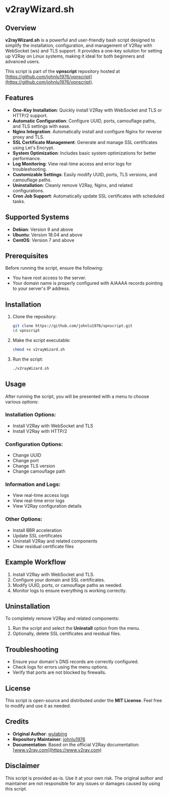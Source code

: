 # v2rayWizard.sh

## Overview

**v2rayWizard.sh** is a powerful and user-friendly bash script designed to simplify the installation, configuration, and management of V2Ray with WebSocket (ws) and TLS support. It provides a one-key solution for setting up V2Ray on Linux systems, making it ideal for both beginners and advanced users.

This script is part of the **vpnscript** repository hosted at [https://github.com/johnlu1976/vpnscript](https://github.com/johnlu1976/vpnscript).

## Features

- **One-Key Installation**: Quickly install V2Ray with WebSocket and TLS or HTTP/2 support.
- **Automatic Configuration**: Configure UUID, ports, camouflage paths, and TLS settings with ease.
- **Nginx Integration**: Automatically install and configure Nginx for reverse proxy and TLS.
- **SSL Certificate Management**: Generate and manage SSL certificates using Let's Encrypt.
- **System Optimization**: Includes basic system optimizations for better performance.
- **Log Monitoring**: View real-time access and error logs for troubleshooting.
- **Customizable Settings**: Easily modify UUID, ports, TLS versions, and camouflage paths.
- **Uninstallation**: Cleanly remove V2Ray, Nginx, and related configurations.
- **Cron Job Support**: Automatically update SSL certificates with scheduled tasks.

## Supported Systems

- **Debian**: Version 9 and above  
- **Ubuntu**: Version 18.04 and above  
- **CentOS**: Version 7 and above  

## Prerequisites

Before running the script, ensure the following:
- You have root access to the server.
- Your domain name is properly configured with A/AAAA records pointing to your server's IP address.

## Installation

1. Clone the repository:
    ```bash
    git clone https://github.com/johnlu1976/vpnscript.git
    cd vpnscript
    ```

2. Make the script executable:
    ```bash
    chmod +x v2rayWizard.sh
    ```

3. Run the script:
    ```bash
    ./v2rayWizard.sh
    ```

## Usage

After running the script, you will be presented with a menu to choose various options:

### Installation Options:
- Install V2Ray with WebSocket and TLS
- Install V2Ray with HTTP/2

### Configuration Options:
- Change UUID
- Change port
- Change TLS version
- Change camouflage path

### Information and Logs:
- View real-time access logs
- View real-time error logs
- View V2Ray configuration details

### Other Options:
- Install BBR acceleration
- Update SSL certificates
- Uninstall V2Ray and related components
- Clear residual certificate files

## Example Workflow

1. Install V2Ray with WebSocket and TLS.
2. Configure your domain and SSL certificates.
3. Modify UUID, ports, or camouflage paths as needed.
4. Monitor logs to ensure everything is working correctly.

## Uninstallation

To completely remove V2Ray and related components:
1. Run the script and select the **Uninstall** option from the menu.
2. Optionally, delete SSL certificates and residual files.

## Troubleshooting

- Ensure your domain's DNS records are correctly configured.
- Check logs for errors using the menu options.
- Verify that ports are not blocked by firewalls.

## License

This script is open-source and distributed under the **MIT License**. Feel free to modify and use it as needed.

## Credits

- **Original Author**: [wulabing](https://github.com/wulabing)  
- **Repository Maintainer**: [johnlu1976](https://github.com/johnlu1976)  
- **Documentation**: Based on the official V2Ray documentation: [www.v2ray.com](https://www.v2ray.com)

## Disclaimer

This script is provided as-is. Use it at your own risk. The original author and maintainer are not responsible for any issues or damages caused by using this script.
